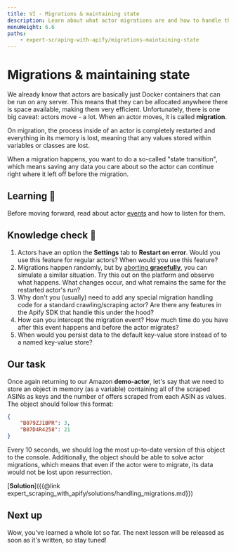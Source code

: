 ```yaml
---
title: VI - Migrations & maintaining state
description: Learn about what actor migrations are and how to handle them properly so that state is not lost and it can safely be resurrected.
menuWeight: 6.6
paths:
    - expert-scraping-with-apify/migrations-maintaining-state
---
```


# [](#migrations-maintaining-state) Migrations & maintaining state

We already know that actors are basically just Docker containers that can be run on any server. This means that they can be allocated anywhere there is space available, making them very efficient. Unfortunately, there is one big caveat: actors move - a lot. When an actor moves, it is called **migration**.

On migration, the process inside of an actor is completely restarted and everything in its memory is lost, meaning that any values stored within variables or classes are lost.

When a migration happens, you want to do a so-called "state transition", which means saving any data you care about so the actor can continue right where it left off before the migration.

## [](#learning) Learning 🧠

Before moving forward, read about actor [events](https://sdk.apify.com/docs/api/apify#apifyevents) and how to listen for them.

## [](#quiz) Knowledge check 📝

1. Actors have an option the **Settings** tab to **Restart on error**. Would you use this feature for regular actors? When would you use this feature?
2. Migrations happen randomly, but by [aborting **gracefully**](https://docs.apify.com/actors/running#aborting-runs), you can simulate a similar situation. Try this out on the platform and observe what happens. What changes occur, and what remains the same for the restarted actor's run?
3. Why don't you (usually) need to add any special migration handling code for a standard crawling/scraping actor? Are there any features in the Apify SDK that handle this under the hood?
4. How can you intercept the migration event? How much time do you have after this event happens and before the actor migrates?
5. When would you persist data to the default key-value store instead of to a named key-value store?

## Our task

Once again returning to our Amazon **demo-actor**, let's say that we need to store an object in memory (as a variable) containing all of the scraped ASINs as keys and the number of offers scraped from each ASIN as values. The object should follow this format:

```JSON
{
    "B079ZJ1BPR": 3,
    "B07D4R4258": 21
}
```

Every 10 seconds, we should log the most up-to-date version of this object to the console. Additionally, the object should be able to solve actor migrations, which means that even if the actor were to migrate, its data would not be lost upon resurrection.

[**Solution**]({{@link expert_scraping_with_apify/solutions/handling_migrations.md}})

## [](#next) Next up

Wow, you've learned a whole lot so far. The next lesson will be released as soon as it's written, so stay tuned!
